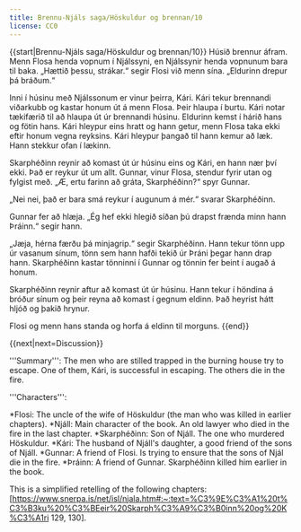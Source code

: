 ```yaml
---
title: Brennu-Njáls saga/Höskuldur og brennan/10
license: CC0
---
```


{{start|Brennu-Njáls saga/Höskuldur og brennan/10}}
<Book audio="Njáls saga hluti 10.mp3">
Húsið brennur áfram. Menn Flosa henda vopnum í Njálssyni, en Njálssynir henda vopnunum bara til baka. „Hættið þessu, strákar.“ segir Flosi við menn sína. „Eldurinn drepur þá bráðum.“

Inni í húsinu með Njálssonum er vinur þeirra, Kári. Kári tekur brennandi viðarkubb og kastar honum út á menn Flosa. Þeir hlaupa í burtu. Kári notar tækifærið til að hlaupa út úr brennandi húsinu. Eldurinn kemst í hárið hans og fötin hans. Kári hleypur eins hratt og hann getur, menn Flosa taka ekki eftir honum vegna reyksins. Kári hleypur þangað til hann kemur að læk. Hann stekkur ofan í lækinn.

Skarphéðinn reynir að komast út úr húsinu eins og Kári, en hann nær því ekki. Það er reykur út um allt. Gunnar, vinur Flosa, stendur fyrir utan og fylgist með. „Æ, ertu farinn að gráta, Skarphéðinn?“ spyr Gunnar.

„Nei nei, það er bara smá reykur í augunum á mér.“ svarar Skarphéðinn. 

Gunnar fer að hlæja. „Ég hef ekki hlegið síðan þú drapst frænda minn hann Þráinn.“ segir hann.

„Jæja, hérna færðu þá minjagrip.“ segir Skarphéðinn. Hann tekur tönn upp úr vasanum sínum, tönn sem hann hafði tekið úr Þráni þegar hann drap hann. Skarphéðinn kastar tönninni í Gunnar og tönnin fer beint í augað á honum.

Skarphéðinn reynir aftur að komast út úr húsinu. Hann tekur í höndina á bróður sínum og þeir reyna að komast í gegnum eldinn. Það heyrist hátt hljóð og þakið hrynur.

Flosi og menn hans standa og horfa á eldinn til morguns.
</Book>
{{end}}

{{next|next=Discussion}}

<div class="notes">
'''Summary''': The men who are stilled trapped in the burning house try to escape. One of them, Kári, is successful in escaping. The others die in the fire.  

'''Characters''':

*Flosi: The uncle of the wife of Höskuldur (the man who was killed in earlier chapters).
*Njáll: Main character of the book. An old lawyer who died in the fire in the last chapter.
*Skarphéðinn: Son of Njáll. The one who murdered Höskuldur.
*Kári: The husband of Njáll's daughter, a good friend of the sons of Njáll.
*Gunnar: A friend of Flosi. Is trying to ensure that the sons of Njál die in the fire.
*Þráinn: A friend of Gunnar. Skarphéðinn killed him earlier in the book.

This is a simplified retelling of the following chapters: [https://www.snerpa.is/net/isl/njala.htm#:~:text=%C3%9E%C3%A1%20t%C3%B3ku%20%C3%BEeir%20Skarph%C3%A9%C3%B0inn%20og%20K%C3%A1ri 129, 130]. 

</div>
